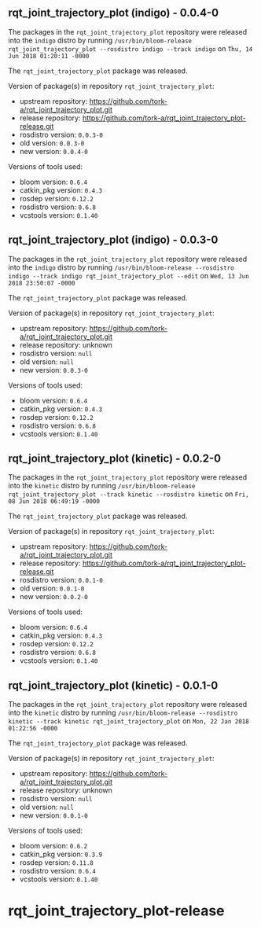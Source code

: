## rqt_joint_trajectory_plot (indigo) - 0.0.4-0

The packages in the `rqt_joint_trajectory_plot` repository were released into the `indigo` distro by running `/usr/bin/bloom-release rqt_joint_trajectory_plot --rosdistro indigo --track indigo` on `Thu, 14 Jun 2018 01:20:11 -0000`

The `rqt_joint_trajectory_plot` package was released.

Version of package(s) in repository `rqt_joint_trajectory_plot`:

- upstream repository: https://github.com/tork-a/rqt_joint_trajectory_plot.git
- release repository: https://github.com/tork-a/rqt_joint_trajectory_plot-release.git
- rosdistro version: `0.0.3-0`
- old version: `0.0.3-0`
- new version: `0.0.4-0`

Versions of tools used:

- bloom version: `0.6.4`
- catkin_pkg version: `0.4.3`
- rosdep version: `0.12.2`
- rosdistro version: `0.6.8`
- vcstools version: `0.1.40`


## rqt_joint_trajectory_plot (indigo) - 0.0.3-0

The packages in the `rqt_joint_trajectory_plot` repository were released into the `indigo` distro by running `/usr/bin/bloom-release --rosdistro indigo --track indigo rqt_joint_trajectory_plot --edit` on `Wed, 13 Jun 2018 23:50:07 -0000`

The `rqt_joint_trajectory_plot` package was released.

Version of package(s) in repository `rqt_joint_trajectory_plot`:

- upstream repository: https://github.com/tork-a/rqt_joint_trajectory_plot.git
- release repository: unknown
- rosdistro version: `null`
- old version: `null`
- new version: `0.0.3-0`

Versions of tools used:

- bloom version: `0.6.4`
- catkin_pkg version: `0.4.3`
- rosdep version: `0.12.2`
- rosdistro version: `0.6.8`
- vcstools version: `0.1.40`


## rqt_joint_trajectory_plot (kinetic) - 0.0.2-0

The packages in the `rqt_joint_trajectory_plot` repository were released into the `kinetic` distro by running `/usr/bin/bloom-release rqt_joint_trajectory_plot --track kinetic --rosdistro kinetic` on `Fri, 08 Jun 2018 06:49:19 -0000`

The `rqt_joint_trajectory_plot` package was released.

Version of package(s) in repository `rqt_joint_trajectory_plot`:

- upstream repository: https://github.com/tork-a/rqt_joint_trajectory_plot.git
- release repository: https://github.com/tork-a/rqt_joint_trajectory_plot-release.git
- rosdistro version: `0.0.1-0`
- old version: `0.0.1-0`
- new version: `0.0.2-0`

Versions of tools used:

- bloom version: `0.6.4`
- catkin_pkg version: `0.4.3`
- rosdep version: `0.12.2`
- rosdistro version: `0.6.8`
- vcstools version: `0.1.40`


## rqt_joint_trajectory_plot (kinetic) - 0.0.1-0

The packages in the `rqt_joint_trajectory_plot` repository were released into the `kinetic` distro by running `/usr/bin/bloom-release --rosdistro kinetic --track kinetic rqt_joint_trajectory_plot` on `Mon, 22 Jan 2018 01:22:56 -0000`

The `rqt_joint_trajectory_plot` package was released.

Version of package(s) in repository `rqt_joint_trajectory_plot`:

- upstream repository: https://github.com/tork-a/rqt_joint_trajectory_plot.git
- release repository: unknown
- rosdistro version: `null`
- old version: `null`
- new version: `0.0.1-0`

Versions of tools used:

- bloom version: `0.6.2`
- catkin_pkg version: `0.3.9`
- rosdep version: `0.11.8`
- rosdistro version: `0.6.4`
- vcstools version: `0.1.40`


# rqt_joint_trajectory_plot-release
